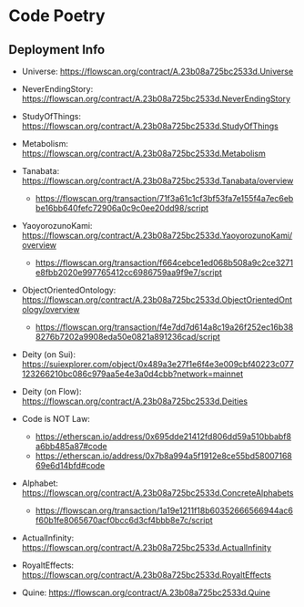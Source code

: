 # Code Poetry

## Deployment Info

- Universe: https://flowscan.org/contract/A.23b08a725bc2533d.Universe

- NeverEndingStory: https://flowscan.org/contract/A.23b08a725bc2533d.NeverEndingStory

- StudyOfThings: https://flowscan.org/contract/A.23b08a725bc2533d.StudyOfThings

- Metabolism: https://flowscan.org/contract/A.23b08a725bc2533d.Metabolism

- Tanabata: https://flowscan.org/contract/A.23b08a725bc2533d.Tanabata/overview
    - https://flowscan.org/transaction/71f3a61c1cf3bf53fa7e155f4a7ec6ebbe16bb640fefc72906a0c9c0ee20dd98/script

- YaoyorozunoKami: https://flowscan.org/contract/A.23b08a725bc2533d.YaoyorozunoKami/overview
    - https://flowscan.org/transaction/f664cebce1ed068b508a9c2ce3271e8fbb2020e997765412cc6986759aa9f9e7/script

- ObjectOrientedOntology: https://flowscan.org/contract/A.23b08a725bc2533d.ObjectOrientedOntology/overview
    - https://flowscan.org/transaction/f4e7dd7d614a8c19a26f252ec16b388276b7202a9908eda50e0821a891236cad/script

- Deity (on Sui): https://suiexplorer.com/object/0x489a3e27f1e6f4e3e009cbf40223c077123266210bc086c979aa5e4e3a0d4cbb?network=mainnet

- Deity (on Flow): https://flowscan.org/contract/A.23b08a725bc2533d.Deities

- Code is NOT Law:
    - https://etherscan.io/address/0x695dde21412fd806dd59a510bbabf8a6bb485a87#code
    - https://etherscan.io/address/0x7b8a994a5f1912e8ce55bd5800716869e6d14bfd#code

- Alphabet: https://flowscan.org/contract/A.23b08a725bc2533d.ConcreteAlphabets
    - https://flowscan.org/transaction/1a19e1211f18b60352666566944ac6f60b1fe8065670acf0bcc6d3cf4bbb8e7c/script

- ActualInfinity: https://flowscan.org/contract/A.23b08a725bc2533d.ActualInfinity

- RoyaltEffects: https://flowscan.org/contract/A.23b08a725bc2533d.RoyaltEffects

- Quine: https://flowscan.org/contract/A.23b08a725bc2533d.Quine
